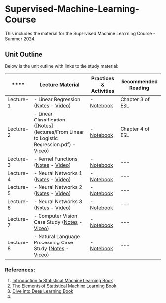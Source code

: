 # Supervised-Machine-Learning-Course
This includes the material for the Supervised Machine Learrning Course - Summer 2024.

## Unit Outline

Below is the unit outline with links to the study material:

| ****    | **Lecture Material**                                                                           | **Practices & Activities** | **Recommended Reading**  |
|-------------|----------------------------------------------------------------------------------------|----------------------------|--------------------------|
| Lecture-1   | - Linear Regression ([Notes](/lectures/lecture-1/1.pdf) - [Video](https://youtu.be/SdGC7mVkVoU))                                           | - [Notebook](lectures/lecture-1/Linear_Regression_California_Housing_Descriptive.ipynb)             | Chapter 3 of ESL |
| Lecture-2   | - Linear Classification ([Notes](lectures/From Linear to Logistic Regression.pdf) - [Video](https://www.youtube.com/watch?v=uhRSTw-seYU))                                       | - [Notebook]()             |  Chapter 4 of ESL                        |
| Lecture-3   | - Kernel Functions ([Notes]() - [Video]())                                            | - [Notebook]()             | ---                       |
| Lecture-4   | - Neural Networks 1 ([Notes]() - [Video]())                                           | - [Notebook]()             | ---                       |
| Lecture-5   | - Neural Networks 2 ([Notes]() - [Video]())                                           | - [Notebook]()             | ---                       |
| Lecture-6   | - Neural Networks 3 ([Notes]() - [Video]())                                           | - [Notebook]()             | ---                       |
| Lecture-7   | - Computer Vision Case Study ([Notes]() - [Video]())                                  | - [Notebook]()             | ---                       |
| Lecture-8   | - Natural Language Processing Case Study ([Notes]() - [Video]())                     | - [Notebook]()             | ---                        |


### References:
1. [Introduction to Statistical Machine Learning Book](https://www.statlearning.com) 
2. [The Elements of Statistical Machine Learning Book](https://hastie.su.domains/ElemStatLearn)
3. [Dive into Deep Learning Book](https://d2l.ai)
4. 


